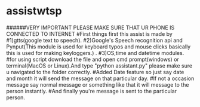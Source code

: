 # assistwtsp
######VERY IMPORTANT PLEASE MAKE SURE THAT UR PHONE IS CONNECTED TO INTERNET
#First things first this assist is made by 
#1)gtts(google text to speech).
#2)Google's Speech recognition api and Pynput(This module is used for keyboard typos and mouse clicks basically this is used for making keyloggers.) .
#3)OS,time and datetime modules.
#for using script download the file and open cmd prompt(windows) or terminal(MacOS or Linux).And type "python assistant.py" please make sure u navigated to the folder correctly.
#Added Date feature so just say date and month it will send the message on that particular day.
#If not a occasion message say normal message or something like that it will message to the person instantly.
#And finally you're message is sent to the particular person.

